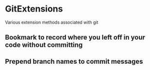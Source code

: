 # GitExtensions
Various extension methods associated with git

## Bookmark to record where you left off in your code without committing
## Prepend branch names to commit messages
